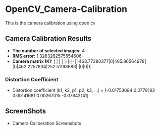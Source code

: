 # OpenCV_Camera-Calibration
This is the camera calibration using open cv

## Camera Calibration Results

* **The number of selected images:** 4  
* **RMS error:** 1.3263262575554606  
* **Camera matrix (K):**
| | | |
|-|-|-|
|463.77380377|0|485.86564978|
|0|462.2257834|252.51163683|
|0|0|1|

### Distortion Coefficient
* Distortion coefficient (k1, k2, p1, p2, k3, ...) = [-0.01753684  0.0778183   0.00141681  0.00267015 -0.07842141]

## ScreenShots
* Camera Caliberation Screenshots

